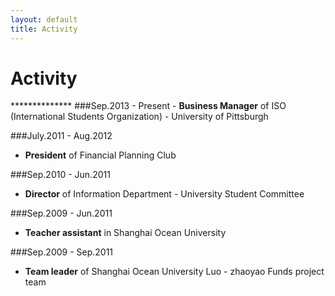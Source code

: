 ```yaml
---
layout: default
title: Activity
---
```


<h1>Activity</h1>
**************
###Sep.2013 - Present
- <strong>Business Manager</strong> of ISO (International Students Organization) - University of Pittsburgh


###July.2011 - Aug.2012
- <strong>President</strong> of Financial Planning Club
 
 
###Sep.2010 - Jun.2011
- <strong>Director</strong> of Information Department - University Student Committee
 
###Sep.2009 - Jun.2011
- <strong>Teacher assistant</strong> in Shanghai Ocean University
 
 
###Sep.2009 - Sep.2011
- <strong>Team leader</strong> of Shanghai Ocean University Luo - zhaoyao Funds project team

